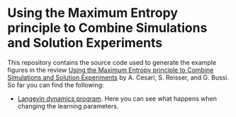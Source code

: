 # Using the Maximum Entropy principle to Combine Simulations and Solution Experiments

This repository contains the source code used to generate the example figures in the review
[Using the Maximum Entropy principle to Combine Simulations and Solution Experiments](https://arxiv.org/abs/1801.05247)
by A. Cesari, S. Reisser, and G. Bussi. So far you can find the following:

- [Langevin dynamics program](./1d). Here you can see what happens when changing the learning parameters.
